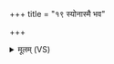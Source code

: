 +++
title = "१९ स्योनास्मै भव"

+++
<details><summary>मूलम् (VS)</summary>

स्यो॒नास्मै॑ भवपृथिव्यनृक्ष॒रा नि॒वेश॑नी। यच्छा॑स्मै॒ शर्म॑ स॒प्रथाः॑ ॥
</details>